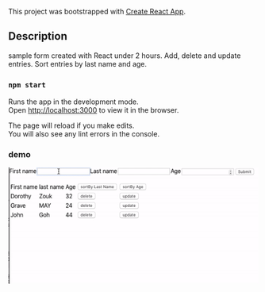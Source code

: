 This project was bootstrapped with [Create React App](https://github.com/facebook/create-react-app).

## Description
sample form created with React under 2 hours. Add, delete and update entries. Sort entries by last name and age.

### `npm start`

Runs the app in the development mode.<br>
Open [http://localhost:3000](http://localhost:3000) to view it in the browser.

The page will reload if you make edits.<br>
You will also see any lint errors in the console.

### demo
![alt text][logo]

[logo]: public/formGif.gif "form Demo"